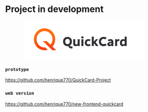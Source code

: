 # Project in development



<p align="center"> 
<img height=120 src="https://github.com/henrique770/QuickCard-Project/blob/master/src/images/logo_quickcard.svg">
</p>



### `prototype`
https://github.com/henrique770/QuickCard-Project
### `web version`
https://github.com/henrique770/new-frontend-quickcard

